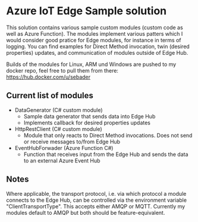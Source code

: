# Azure IoT Edge Sample solution

This solution contains various sample custom modules (custom code as well as Azure Function). The modules implement various patters which I would consider good pratice for Edge modules, for instance in terms of logging.
You can find examples for Direct Method invocation, twin (desired properties) updates, and communication of modules outside of Edge Hub.

Builds of the modules for Linux, ARM und Windows are pushed to my docker repo, feel free to pull them from there: https://hub.docker.com/u/sebader

## Current list of modules
* DataGenerator (C# custom module)
  - Sample data generator that sends data into Edge Hub
  - Implements callback for desired properties updates
* HttpRestClient (C# custom module)
  - Module that only reacts to Direct Method invocations. Does not send or receive messages to/from Edge Hub
* EventHubForwader (Azure Function C#)
  - Function that receives input from the Edge Hub and sends the data to an external Azure Event Hub

## Notes
Where applicable, the transport protocol, i.e. via which protocol a module connects to the Edge Hub, can be controlled via the environment variable "ClientTransportType". This accepts either AMQP or MQTT. Currently my modules default to AMQP but both should be feature-equivalent.

